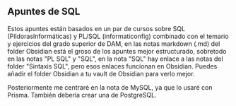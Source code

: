 ## Apuntes de SQL

Estos apuntes están basados en un par de cursos sobre SQL (PíldorasInformáticas) y PL/SQL (informaticonfig) combinado con el temario y ejercicios del grado superior de DAM, en las notas markdown (.md) del folder Obsidian está el groso de los apuntes mejor estructurado, sobretodo en las notas "PL SQL" y "SQL", en la nota "SQL" hay enlace a las notas del folder "Sintaxis SQL", pero esos enlaces funcionan en Obsidian. Puedes añadir el folder Obsidian a tu vault de Obsidian para verlo mejor.

Posteriormente me centraré en la nota de MySQL, ya que lo usaré con Prisma. También debería crear una de PostgreSQL.
